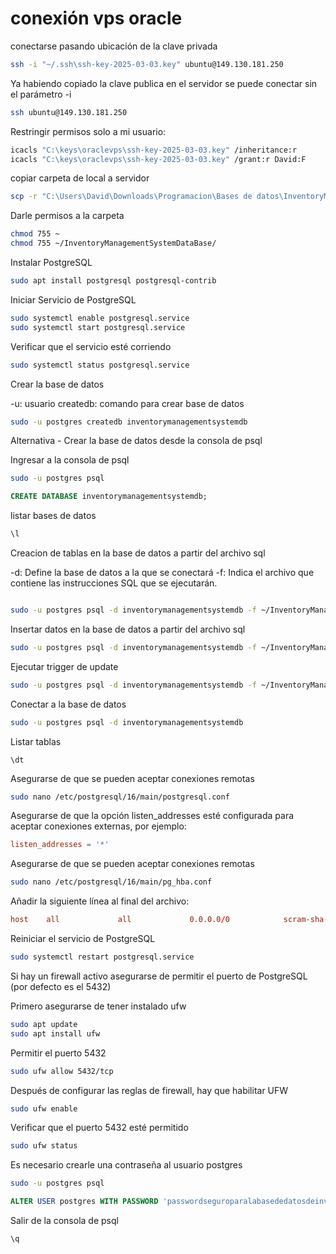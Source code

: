 # conexión vps oracle

conectarse pasando ubicación de la clave privada

```bash
ssh -i "~/.ssh\ssh-key-2025-03-03.key" ubuntu@149.130.181.250
```

Ya habiendo copiado la clave publica en el servidor se puede conectar sin el parámetro -i

```bash
ssh ubuntu@149.130.181.250
```

Restringir permisos solo a mi usuario:

```bash
icacls "C:\keys\oraclevps\ssh-key-2025-03-03.key" /inheritance:r
icacls "C:\keys\oraclevps\ssh-key-2025-03-03.key" /grant:r David:F
```

copiar carpeta de local a servidor

```bash
scp -r "C:\Users\David\Downloads\Programacion\Bases de datos\InventoryManagementSystemDataBase" ubuntu@149.130.181.250:~/
```

Darle permisos a la carpeta

```bash
chmod 755 ~
chmod 755 ~/InventoryManagementSystemDataBase/
```

Instalar PostgreSQL

```bash
sudo apt install postgresql postgresql-contrib
```

Iniciar Servicio de PostgreSQL

```bash
sudo systemctl enable postgresql.service
sudo systemctl start postgresql.service
```

Verificar que el servicio esté corriendo

```bash
sudo systemctl status postgresql.service
```

Crear la base de datos

-u: usuario
createdb: comando para crear base de datos

```bash
sudo -u postgres createdb inventorymanagementsystemdb
```

Alternativa - Crear la base de datos desde la consola de psql

Ingresar a la consola de psql

```bash
sudo -u postgres psql
```

```sql
CREATE DATABASE inventorymanagementsystemdb;
```

listar bases de datos

```sql
\l
```

Creacion de tablas en la base de datos a partir del archivo sql

-d: Define la base de datos a la que se conectará
-f: Indica el archivo que contiene las instrucciones SQL que se ejecutarán.

```bash

sudo -u postgres psql -d inventorymanagementsystemdb -f ~/InventoryManagementSystemDataBase/InventoryManagementSystemDB.sql
```

Insertar datos en la base de datos a partir del archivo sql

```bash
sudo -u postgres psql -d inventorymanagementsystemdb -f ~/InventoryManagementSystemDataBase/InventoryManagementSystemData.sql
```

Ejecutar trigger de update

```bash
sudo -u postgres psql -d inventorymanagementsystemdb -f ~/InventoryManagementSystemDataBase/update_timestamp_trigger.sql
```

Conectar a la base de datos

```bash
sudo -u postgres psql -d inventorymanagementsystemdb
```

Listar tablas

```psql
\dt
```

Asegurarse de que se pueden aceptar conexiones remotas

```bash
sudo nano /etc/postgresql/16/main/postgresql.conf
```

Asegurarse de que la opción listen_addresses esté configurada para aceptar conexiones externas, por ejemplo:

```conf
listen_addresses = '*'
```

Asegurarse de que se pueden aceptar conexiones remotas

```bash
sudo nano /etc/postgresql/16/main/pg_hba.conf
```

Añadir la siguiente línea al final del archivo:

```conf
host    all             all             0.0.0.0/0            scram-sha-256
```

Reiniciar el servicio de PostgreSQL

```bash
sudo systemctl restart postgresql.service
```

Si hay un firewall activo asegurarse de permitir el puerto de PostgreSQL (por defecto es el 5432)

Primero asegurarse de tener instalado ufw

```bash
sudo apt update
sudo apt install ufw
```

Permitir el puerto 5432

```bash
sudo ufw allow 5432/tcp
```

Después de configurar las reglas de firewall, hay que habilitar UFW

```bash
sudo ufw enable
```

Verificar que el puerto 5432 esté permitido

```bash
sudo ufw status
```

Es necesario crearle una contraseña al usuario postgres

```bash
sudo -u postgres psql
```

```sql
ALTER USER postgres WITH PASSWORD 'passwordseguroparalabasededatosdeinventarios';
```

Salir de la consola de psql

```sql
\q
```
